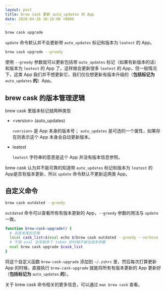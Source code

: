 ```yaml
---
layout: post
title: brew cask 更新 auto_updates 的 App
date: 2020-04-28 10:16:00 +0800
---
```


```bash
brew cask upgrade
```

`update` 命令默认并不会更新带 `auto_updates` 标记和版本为 `leatest` 的 App。

```bash
brew cask upgrade --greedy
```

使用 `--greedy` 参数就可以更新包括带 `auto_updates` 标记（如果有新版本的话）和版本为 `leatest` 的 App 了。这样做会更新很多 `leatest` 的 App，但一般情况下，这类 App 我们并不想更新它，我们仅仅想更新有版本升级的（**包括标记为** `auto_updates` **的**）App。

## brew cask 的版本管理逻辑

brew cask 里版本标记就两种类型

* &lt;version&gt; (auto_updates)

  `<version>` 是 App 本身的版本号；
  `auto_updates` 是可选的一个属性，如果存在则表示这个 App 本身会自动更新版本。

* leatest

  `leatest` 字符串的意思是这个 App 并没有版本信息参照。

brew cask 认为并不能可靠的知道带 `auto_updates` 标记和版本为 `leatest` 的 App是否有版本更新，所以 `update` 命令默认不更新这两类 App。

## 自定义命令

```bash
brew cask outdated --greedy
```

`outdated` 命令可以查看所有有版本更新的 App，`--greedy` 参数的用法与  `update` 一致。

```bash
function brew-cask-upgrade() {
  # 去除末尾的空格
  local cask_list=$(eval echo $(brew cask outdated --greedy --verbose | grep -v '!= latest' | awk -F ' ' '{print $1}' | tr '\n' ' '))
  # 不用 eval 会导致多个 token 的时候不被当成多参数
  eval brew cask upgrade $cask_list
}
```

将这个自定义函数 `brew-cask-upgrade` 添加到 `~/.zshrc` 里，然后每次打算更新 App 的时候，直接执行  `brew-cask-upgrade` 就能将所有有版本更新的 App 更新好（**包括标记为** `auto_updates` **的**）。

关于 brew cask 命令相关的更多信息，可以通过 `man brew cask` 查看。
